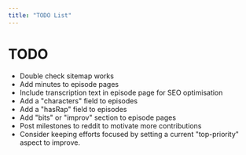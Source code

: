 ```yaml
---
title: "TODO List"
---
```


# TODO
 * Double check sitemap works
 * Add minutes to episode pages
 * Include transcription text in episode page for SEO optimisation
 * Add a "characters" field to episodes
 * Add a "hasRap" field to episodes
 * Add "bits" or "improv" section to episode pages
  * Post milestones to reddit to motivate more contributions
  * Consider keeping efforts focused by setting a current "top-priority" aspect to improve.